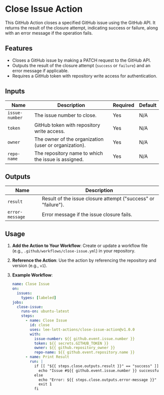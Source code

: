 # Close Issue Action

This GitHub Action closes a specified GitHub issue using the GitHub API. It returns the result of the closure attempt, indicating success or failure, along with an error message if the operation fails.

## Features
- Closes a GitHub issue by making a PATCH request to the GitHub API.
- Outputs the result of the closure attempt (`success` or `failure`) and an error message if applicable.
- Requires a GitHub token with repository write access for authentication.

## Inputs
| Name          | Description                                      | Required | Default |
|---------------|--------------------------------------------------|----------|---------|
| `issue-number`| The issue number to close.                      | Yes      | N/A     |
| `token`       | GitHub token with repository write access.      | Yes      | N/A     |
| `owner`       | The owner of the organization (user or organization). | Yes | N/A    |
| `repo-name`  | The repository name to which the issue is assigned.    | Yes      | N/A     |

## Outputs
| Name           | Description                                           |
|----------------|-------------------------------------------------------|
| `result`       | Result of the issue closure attempt ("success" or "failure"). |
| `error-message`| Error message if the issue closure fails.             |

## Usage
1. **Add the Action to Your Workflow**:
   Create or update a workflow file (e.g., `.github/workflows/close-issue.yml`) in your repository.

2. **Reference the Action**:
   Use the action by referencing the repository and version (e.g., `v1`).

3. **Example Workflow**:
   ```yaml
   name: Close Issue
   on:
     issues:
       types: [labeled]
   jobs:
     close-issue:
       runs-on: ubuntu-latest
       steps:
         - name: Close Issue
           id: close
           uses: lee-lott-actions/close-issue-action@v1.0.0
           with:
             issue-number: ${{ github.event.issue.number }}
             token: ${{ secrets.GITHUB_TOKEN }}
             owner: ${{ github.repository_owner }}
             repo-name: ${{ github.event.repository.name }}
         - name: Print Result
           run: |
             if [[ "${{ steps.close.outputs.result }}" == "success" ]]; then
               echo "Issue #${{ github.event.issue.number }} successfully closed."
             else
               echo "Error: ${{ steps.close.outputs.error-message }}"
               exit 1
             fi
